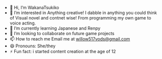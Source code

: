 - 👋 Hi, I’m WakanaTsukiko
- 👀 I’m interested in Anything creative! I dabble in anything you could think of Visual novel and contnet wise! From programming my own game to voice acting.
- 🌱 I’m currently learning Japanese and Renpy
- 💞️ I’m looking to collaborate on future game projects
- 📫 How to reach me Email me at willow517vods@gmail.com
- 😄 Pronouns: She/they
- ⚡ Fun fact: i started content creation at the age of 12

